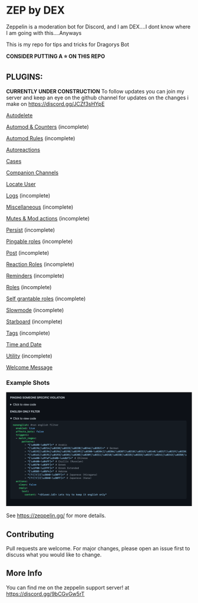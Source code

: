 # ZEP by DEX
Zeppelin is a moderation bot for Discord, and I am DEX....I dont know where I am going with this....Anyways

This is my repo for tips and tricks for Dragorys Bot

**CONSIDER PUTTING A ⭐️ ON THIS REPO**

## PLUGINS:

**CURRENTLY UNDER CONSTRUCTION**
To follow updates you can join my server and keep an eye on the github channel for updates on the changes i make
on https://discord.gg/JCZf3sHYpE

[Autodelete](autodelete.md)

[Automod & Counters](automod+counters.md) (incomplete)

[Automod Rules](rules.md) (incomplete)

[Autoreactions](autoreactions.md)

[Cases](cases.md)

[Companion Channels](companion_channels.md)

[Locate User](locate.md)

[Logs](logs.md) (incomplete)

[Miscellaneous](miscellaneous.md) (incomplete)

[Mutes & Mod actions](mutes&modactions.md.md) (incomplete)

[Persist](persist.md) (incomplete)

[Pingable roles](pingable_roles.md) (incomplete)

[Post](post.md) (incomplete)

[Reaction Roles](reaction_roles.md) (incomplete)

[Reminders](reminder.md) (incomplete)

[Roles](roles.md) (incomplete)

[Self grantable roles](self_grantable_roles.md) (incomplete)

[Slowmode](slowmode.md) (incomplete)

[Starboard](starboard.md) (incomplete)

[Tags](tags.md) (incomplete)

[Time and Date](time_and_date.md)

[Utility](utility.md) (incomplete)

[Welcome Message](welcome_message.md)



### Example Shots

![Example 1](assets/example1.png)




See https://zeppelin.gg/ for more details.

## Contributing
Pull requests are welcome. For major changes, please open an issue first to discuss what you would like to change.
## More Info

You can find me on the zeppelin support server!
at https://discord.gg/9bCGvGw5rT
